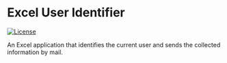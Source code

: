 # Excel User Identifier

[![License](https://img.shields.io/github/license/Player1os/excel-user-identifier.svg)](https://github.com/Player1os/excel-user-identifier/blob/master/LICENSE)

An Excel application that identifies the current user and sends the collected information by mail.
